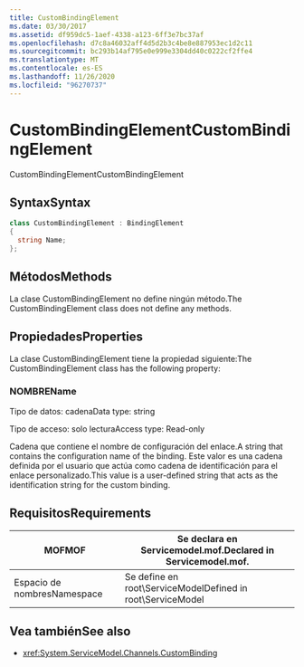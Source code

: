 ```yaml
---
title: CustomBindingElement
ms.date: 03/30/2017
ms.assetid: df959dc5-1aef-4338-a123-6ff3e7bc37af
ms.openlocfilehash: d7c8a46032aff4d5d2b3c4be8e887953ec1d2c11
ms.sourcegitcommit: bc293b14af795e0e999e3304dd40c0222cf2ffe4
ms.translationtype: MT
ms.contentlocale: es-ES
ms.lasthandoff: 11/26/2020
ms.locfileid: "96270737"
---
```

# <a name="custombindingelement"></a><span data-ttu-id="471f9-102">CustomBindingElement</span><span class="sxs-lookup"><span data-stu-id="471f9-102">CustomBindingElement</span></span>

<span data-ttu-id="471f9-103">CustomBindingElement</span><span class="sxs-lookup"><span data-stu-id="471f9-103">CustomBindingElement</span></span>  
  
## <a name="syntax"></a><span data-ttu-id="471f9-104">Syntax</span><span class="sxs-lookup"><span data-stu-id="471f9-104">Syntax</span></span>  
  
```csharp
class CustomBindingElement : BindingElement  
{  
  string Name;  
};  
```  
  
## <a name="methods"></a><span data-ttu-id="471f9-105">Métodos</span><span class="sxs-lookup"><span data-stu-id="471f9-105">Methods</span></span>  

 <span data-ttu-id="471f9-106">La clase CustomBindingElement no define ningún método.</span><span class="sxs-lookup"><span data-stu-id="471f9-106">The CustomBindingElement class does not define any methods.</span></span>  
  
## <a name="properties"></a><span data-ttu-id="471f9-107">Propiedades</span><span class="sxs-lookup"><span data-stu-id="471f9-107">Properties</span></span>  

 <span data-ttu-id="471f9-108">La clase CustomBindingElement tiene la propiedad siguiente:</span><span class="sxs-lookup"><span data-stu-id="471f9-108">The CustomBindingElement class has the following property:</span></span>  
  
### <a name="name"></a><span data-ttu-id="471f9-109">NOMBRE</span><span class="sxs-lookup"><span data-stu-id="471f9-109">Name</span></span>  

 <span data-ttu-id="471f9-110">Tipo de datos: cadena</span><span class="sxs-lookup"><span data-stu-id="471f9-110">Data type: string</span></span>  
  
 <span data-ttu-id="471f9-111">Tipo de acceso: solo lectura</span><span class="sxs-lookup"><span data-stu-id="471f9-111">Access type: Read-only</span></span>  
  
 <span data-ttu-id="471f9-112">Cadena que contiene el nombre de configuración del enlace.</span><span class="sxs-lookup"><span data-stu-id="471f9-112">A string that contains the configuration name of the binding.</span></span> <span data-ttu-id="471f9-113">Este valor es una cadena definida por el usuario que actúa como cadena de identificación para el enlace personalizado.</span><span class="sxs-lookup"><span data-stu-id="471f9-113">This value is a user-defined string that acts as the identification string for the custom binding.</span></span>  
  
## <a name="requirements"></a><span data-ttu-id="471f9-114">Requisitos</span><span class="sxs-lookup"><span data-stu-id="471f9-114">Requirements</span></span>  
  
|<span data-ttu-id="471f9-115">MOF</span><span class="sxs-lookup"><span data-stu-id="471f9-115">MOF</span></span>|<span data-ttu-id="471f9-116">Se declara en Servicemodel.mof.</span><span class="sxs-lookup"><span data-stu-id="471f9-116">Declared in Servicemodel.mof.</span></span>|  
|---------|-----------------------------------|  
|<span data-ttu-id="471f9-117">Espacio de nombres</span><span class="sxs-lookup"><span data-stu-id="471f9-117">Namespace</span></span>|<span data-ttu-id="471f9-118">Se define en root\ServiceModel</span><span class="sxs-lookup"><span data-stu-id="471f9-118">Defined in root\ServiceModel</span></span>|  
  
## <a name="see-also"></a><span data-ttu-id="471f9-119">Vea también</span><span class="sxs-lookup"><span data-stu-id="471f9-119">See also</span></span>

- <xref:System.ServiceModel.Channels.CustomBinding>
